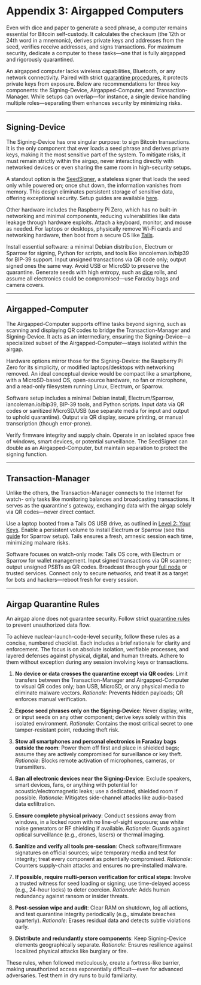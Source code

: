 # Appendix 3: Airgapped Computers

Even with dice and paper to generate a seed phrase, a computer remains
essential for Bitcoin self-custody. It calculates the checksum (the 12th or
24th word in a mnemonic), derives private keys and addresses from the seed,
verifies receive addresses, and signs transactions. For maximum security,
dedicate a computer to these tasks—one that is fully airgapped and rigorously
quarantined.

An airgapped computer lacks wireless capabilities, Bluetooth, or any network
connectivity. Paired with strict [quarantine
procedures](../sovereignty/level-5.md), it protects private keys from exposure.
Below are recommendations for three key components: the Signing-Device,
Airgapped-Computer, and Transaction-Manager. While setups can overlap—for
instance, a single device handling multiple roles—separating them enhances
security by minimizing risks.




---

## Signing-Device

The Signing-Device has one singular purpose: to sign Bitcoin transactions. It
is the only component that ever loads a seed phrase and derives private keys,
making it the most sensitive part of the system. To mitigate risks, it must
remain strictly within the airgap, never interacting directly with networked
devices or even sharing the same room in high-security setups.

A standout option is the [SeedSigner](https://seedsigner.com/), a stateless
signer that loads the seed only while powered on; once shut down, the
information vanishes from memory. This design eliminates persistent storage of
sensitive data, offering exceptional security. Setup guides are available
[here](https://econoalchemist.github.io/SeedSigner/).

Other hardware includes the Raspberry Pi Zero, which has no built-in networking
and minimal components, reducing vulnerabilities like data leakage through
hardware exploits. Attach a keyboard, monitor, and mouse as needed. For laptops
or desktops, physically remove Wi-Fi cards and networking hardware, then boot
from a secure OS like [Tails](https://tails.net/).

Install essential software: a minimal Debian distribution, Electrum or Sparrow
for signing, Python for scripts, and tools like iancoleman.io/bip39 for BIP-39
support. Input unsigned transactions via QR code only; output signed ones the
same way. Avoid USB or MicroSD to preserve the quarantine. Generate seeds with
high entropy, such as [dice](dice.md) rolls, and assume all electronics could
be compromised—use Faraday bags and camera covers.




---

## Airgapped-Computer

The Airgapped-Computer supports offline tasks beyond signing, such as scanning
and displaying QR codes to bridge the Transaction-Manager and Signing-Device.
It acts as an intermediary, ensuring the Signing-Device—a specialized subset of
the Airgapped-Computer—stays isolated within the airgap.

Hardware options mirror those for the Signing-Device: the Raspberry Pi Zero for
its simplicity, or modified laptops/desktops with networking removed. An ideal
conceptual device would be compact like a smartphone, with a MicroSD-based OS,
open-source hardware, no fan or microphone, and a read-only filesystem running
Linux, Electrum, or Sparrow.

Software setup includes a minimal Debian install, Electrum/Sparrow,
iancoleman.io/bip39, BIP-39 tools, and Python scripts. Input data via QR codes
or sanitized MicroSD/USB (use separate media for input and output to uphold
quarantine). Output via QR display, secure printing, or manual transcription
(though error-prone).

Verify firmware integrity and supply chain. Operate in an isolated space free
of windows, smart devices, or potential surveillance. The SeedSigner can double
as an Airgapped-Computer, but maintain separation to protect the signing
function.




---

## Transaction-Manager

Unlike the others, the Transaction-Manager connects to the Internet for watch-
only tasks like monitoring balances and broadcasting transactions. It serves as
the quarantine's gateway, exchanging data with the airgap solely via QR
codes—never direct contact.

Use a laptop booted from a Tails OS USB drive, as outlined in [Level 2: Your
Keys](../sovereignty/level-2.md). Enable a persistent volume to install
Electrum or Sparrow (see this [guide](https://danielpcostas.dev/installing-sparrow-wallet-on-tailsos-persistently/) for Sparrow setup). Tails ensures a
fresh, amnesic session each time, minimizing malware risks.

Software focuses on watch-only mode: Tails OS core, with Electrum or Sparrow
for wallet management. Input signed transactions via QR scanner; output
unsigned PSBTs as QR codes. Broadcast through your [full
node](../sovereignty/level-4.md) or trusted services. Connect only to secure
networks, and treat it as a target for bots and hackers—reboot fresh for every
session.




---

## Airgap Quarantine Rules

An airgap alone does not guarantee security. Follow strict [quarantine
rules](../sovereignty/level-5.md) to prevent unauthorized data flow.


To achieve nuclear-launch-code-level security, follow these rules as a concise, numbered checklist. Each includes a brief rationale for clarity and enforcement. The focus is on absolute isolation, verifiable processes, and layered defenses against physical, digital, and human threats. Adhere to them without exception during any session involving keys or transactions.

1. **No device or data crosses the quarantine except via QR codes**: Limit transfers between the Transaction-Manager and Airgapped-Computer to visual QR codes only; ban USB, MicroSD, or any physical media to eliminate malware vectors. *Rationale*: Prevents hidden payloads; QR enforces manual verification.

2. **Expose seed phrases only on the Signing-Device**: Never display, write, or input seeds on any other component; derive keys solely within this isolated environment. *Rationale*: Contains the most critical secret to one tamper-resistant point, reducing theft risk.

3. **Stow all smartphones and personal electronics in Faraday bags outside the room**: Power them off first and place in shielded bags; assume they are actively compromised for surveillance or key theft. *Rationale*: Blocks remote activation of microphones, cameras, or transmitters.

4. **Ban all electronic devices near the Signing-Device**: Exclude speakers, smart devices, fans, or anything with potential for acoustic/electromagnetic leaks; use a dedicated, shielded room if possible. *Rationale*: Mitigates side-channel attacks like audio-based data exfiltration.

5. **Ensure complete physical privacy**: Conduct sessions away from windows, in a locked room with no line-of-sight exposure; use white noise generators or RF shielding if available. *Rationale*: Guards against optical surveillance (e.g., drones, lasers) or thermal imaging.

6. **Sanitize and verify all tools pre-session**: Check software/firmware signatures on official sources; wipe temporary media and test for integrity; treat every component as potentially compromised. *Rationale*: Counters supply-chain attacks and ensures no pre-installed malware.

7. **If possible, require multi-person verification for critical steps**: Involve a trusted witness for seed loading or signing; use time-delayed access (e.g., 24-hour locks) to deter coercion. *Rationale*: Adds human redundancy against ransom or insider threats.

8. **Post-session wipe and audit**: Clear RAM on shutdown, log all actions, and test quarantine integrity periodically (e.g., simulate breaches quarterly). *Rationale*: Erases residual data and detects subtle violations early.

9. **Distribute and redundantly store components**: Keep Signing-Device elements geographically separate. *Rationale*: Ensures resilience against localized physical attacks like burglary or fire.

These rules, when followed meticulously, create a fortress-like barrier, making unauthorized access exponentially difficult—even for advanced adversaries. Test them in dry runs to build familiarity.















































































